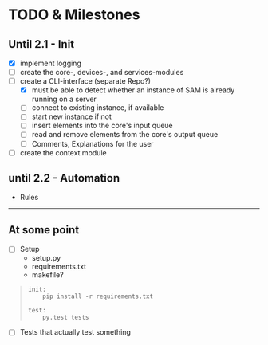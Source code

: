 # TODO & Milestones

## Until 2.1 - Init

* [x] implement logging
* [ ] create the core-, devices-, and services-modules
* [ ] create a CLI-interface (separate Repo?)
    * [x] must be able to detect whether an instance of SAM is already running on a server
    * [ ] connect to existing instance, if available
    * [ ] start new instance if not
    * [ ] insert elements into the core's input queue
    * [ ] read and remove elements from the core's output queue
    * [ ] Comments, Explanations for the user
* [ ] create the context module

## until 2.2 - Automation

* Rules

---

## At some point

* [ ] Setup
    * setup.py
    * requirements.txt
    * makefile?

> ```
> init:
>     pip install -r requirements.txt
>
> test:
>     py.test tests
> ```

* [ ] Tests that actually test something
